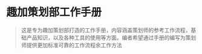 # 趣加策划部工作手册

> 这是专为趣加策划部打造的工作手册，内容涵盖策划师的参考工作流程，基础产品知识，以及各种工具的使用等方面。编者希望通过手册的编写为策划师提供更加标准可靠的工作流程余工作方法
